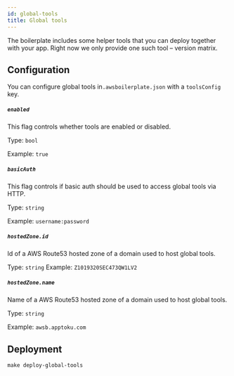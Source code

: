 ```yaml
---
id: global-tools
title: Global tools
---
```


The boilerplate includes some helper tools that you can deploy together with your app.
Right now we only provide one such tool – version matrix.

## Configuration

You can configure global tools in`.awsboilerplate.json` with a `toolsConfig` key.

##### `enabled`

This flag controls whether tools are enabled or disabled.

Type: `bool`

Example: `true`

##### `basicAuth`

This flag controls if basic auth should be used to access global tools via HTTP.

Type: `string`

Example: `username:password`

##### `hostedZone.id`

Id of a AWS Route53 hosted zone of a domain used to host global tools.

Type: `string`
Example: `Z1019320SEC473QW1LV2`

##### `hostedZone.name`

Name of a AWS Route53 hosted zone of a domain used to host global tools.

Type: `string`

Example: `awsb.apptoku.com`

## Deployment

```shell
make deploy-global-tools
```
